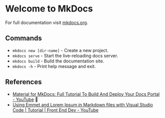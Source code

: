 # Welcome to MkDocs

For full documentation visit [mkdocs.org](https://www.mkdocs.org).

## Commands

- `mkdocs new [dir-name]` - Create a new project.
- `mkdocs serve` - Start the live-reloading docs server.
- `mkdocs build` - Build the documentation site.
- `mkdocs -h` - Print help message and exit.

## References

- [Material for MkDocs: Full Tutorial To Build And Deploy Your Docs Portal - YouTube](https://www.youtube.com/watch?v=xlABhbnNrfI) :beers:
- [Using Emmet and Lorem Ipsum in Markdown files with Visual Studio Code | Tutorial | Front End Dev - YouTube](https://www.youtube.com/watch?v=tEBWZ34OsP8)
